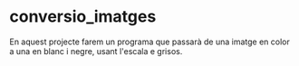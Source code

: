# conversio_imatges
En aquest projecte farem un programa que passarà de una imatge en color a una en blanc i negre, usant l'escala e grisos.
